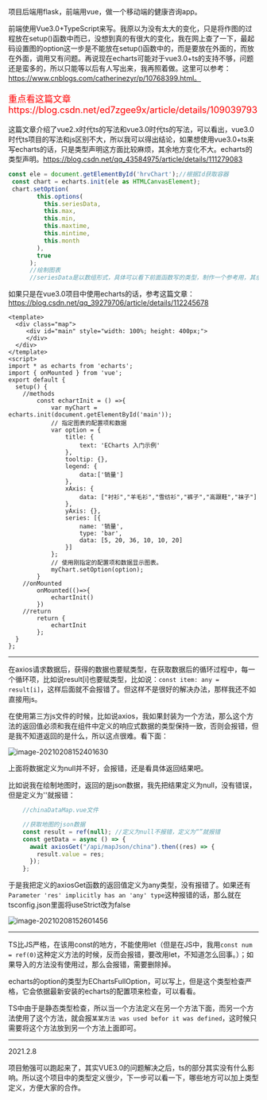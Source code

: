 项目后端用flask，前端用vue，做一个移动端的健康咨询app。

前端使用Vue3.0+TypeScript来写。我原以为没有太大的变化，只是将作图的过程放在setup()函数中而已，没想到真的有很大的变化，我在网上查了一下，最起码设置图的option这一步是不能放在setup()函数中的，而是要放在外面的，而放在外面，调用又有问题。再说现在echarts可能对于vue3.0+ts的支持不够，问题还是蛮多的，所以只能等以后有人写出来，我再照着做。这里可以参考：https://www.cnblogs.com/catherinezyr/p/10768399.html。

<p style='color:red;font-size:18px;'>重点看这篇文章https://blog.csdn.net/ed7zgee9x/article/details/109039793</P>

这篇文章介绍了vue2.x时代ts的写法和vue3.0时代ts的写法，可以看出，vue3.0时代ts项目的写法和js区别不大，所以我可以得出结论，如果想使用vue3.0+ts来写echarts的话，只是类型声明这方面比较麻烦，其余地方变化不大。echarts的类型声明。https://blog.csdn.net/qq_43584975/article/details/111279083

```js
const ele = document.getElementById('hrvChart');//根据Id获取容器
 const chart = echarts.init(ele as HTMLCanvasElement);	
 chart.setOption(
        this.options(
          this.seriesData,
          this.max,
          this.min,
          this.maxtime,
          this.mintime,
          this.month
        ),
        true
      );
      //绘制图表
      //seriesData是以数组形式，具体可以看下前面函数写的类型，制作一个参考用，其余的数据都是在获取之后在传入进去

```



如果只是在vue3.0项目中使用echarts的话，参考这篇文章：https://blog.csdn.net/qq_39279706/article/details/112245678

```vue
<template>
  <div class="map">
     <div id="main" style="width: 100%; height: 400px;">
     </div>
  </div>
</template>
<script>
import * as echarts from 'echarts';
import { onMounted } from 'vue';
export default {
  setup() {
    //methods
    	const echartInit = () =>{
       		var myChart = echarts.init(document.getElementById('main'));
        	// 指定图表的配置项和数据
        	var option = {
	            title: {
	                text: 'ECharts 入门示例'
	            },
	            tooltip: {},
	            legend: {
	                data:['销量']
	            },
	            xAxis: {
	                data: ["衬衫","羊毛衫","雪纺衫","裤子","高跟鞋","袜子"]
	            },
	            yAxis: {},
	            series: [{
	                name: '销量',
	                type: 'bar',
	                data: [5, 20, 36, 10, 10, 20]
	            }]
	        };
	        // 使用刚指定的配置项和数据显示图表。
	        myChart.setOption(option);
   		}
    //onMounted
    	onMounted(()=>{
      		echartInit()
    	})
    //return
    	return { 
      		echartInit
    	};
  }
};

```

------

在axios请求数据后，获得的数据也要赋类型，在获取数据后的循环过程中，每一个循环项，比如说result[i]也要赋类型，比如说：`const item: any = result[i]`，这样后面就不会报错了。但这样不是很好的解决办法，那样我还不如直接用js。

在使用第三方js文件的时候，比如说axios，我如果封装为一个方法，那么这个方法的返回值必须和我在组件中定义的响应式数据的类型保持一致，否则会报错，但是我不知道返回的是什么，所以这点很难。看下面：

![image-20210208152401630](https://img-typora-irving.oss-cn-shanghai.aliyuncs.com/img/image-20210208152401630.png)

上面将数据定义为null并不好，会报错，还是看具体返回结果吧。

比如说我在绘制地图时，返回的是json数据，我先把结果定义为null，没有错误，但是定义为''就报错：

```js
	//chinaDataMap.vue文件

	//获取地图的json数据
    const result = ref(null); //定义为null不报错，定义为“”就报错
    const getData = async () => {
      await axiosGet("/api/mapJson/china").then((res) => {
        result.value = res;
      });
    };
```



于是我把定义的axiosGet函数的返回值定义为any类型，没有报错了。如果还有`Parameter 'res' implicitly has an 'any' type`这种报错的话，那么就在tsconfig.json里面将useStrict改为false

![image-20210208152601456](https://img-typora-irving.oss-cn-shanghai.aliyuncs.com/img/image-20210208152601456.png)

------

TS比JS严格，在该用const的地方，不能使用let（但是在JS中，我用`const num = ref(0)`这种定义方法的时候，反而会报错，要改用let，不知道怎么回事。）；如果导入的方法没有使用过，那么会报错，需要删除掉。



echarts的option的类型为EChartsFullOption，可以写上，但是这个类型检查严格，它会依据最新安装的echarts的配置项来检查，可以看看。



TS中由于是静态类型检查，所以当一个方法定义在另一个方法下面，而另一个方法使用了这个方法，就会报`某某方法 was used befor it was defined`，这时候只需要将这个方法放到另一个方法上面即可。

------

2021.2.8

项目勉强可以跑起来了，其实VUE3.0的问题解决之后，ts的部分其实没有什么影响。所以这个项目中的类型定义很少，下一步可以看一下，哪些地方可以加上类型定义，方便大家的合作。